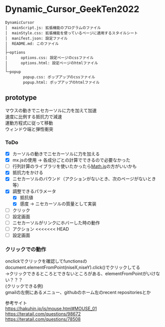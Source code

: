 # Dynamic_Cursor_GeekTen2022

```
DynamicCursor
│  mainScript.js: 拡張機能のプログラムのファイル
│  mainStyle.css: 拡張機能を使っているページに適用するスタイルシート
│  manifest.json: 設定ファイル
│  README.md: このファイル
│
├─options
│      options.css: 設定ページのcssファイル
│      options.html: 設定ページのhtmlファイル
│
└─popup
        popup.css: ポップアップのcssファイル
        popup.html: ポップアップのhtmlファイル
```

## prototype
マウスの動きでニセカーソルに力を加えて加速  
速度に比例する抵抗力で減速  
運動方程式に従って移動  
ウィンドウ端と弾性衝突  
### ToDo
- [x] カーソルの動きでニセカーソルに力を加える
- [x] mx.jsの使用 &rarr; 各成分ごとの計算でできるので必要なかった
- [ ] 行列計算のライブラリを使いたかったら[Math.js](https://mathjs.org/)の方がいいかも
- [x] 抵抗力をかける
- [x] ニセカーソルのバウンド（アクションがないとき、次のページがないとき等）
- [x] 調整できるパラメータ
  - [x] 抵抗値
  - [x] 感度 &rarr; ニセカーソルの質量として実装
- [ ] クリック
- [ ] 設定画面
- [ ] ニセカーソルがリンクにホバーした時の動作
- [ ] アクション
<<<<<<< HEAD
- [ ] 設定画面

### クリックでの動作
onclickでクリックを確認してfunctionsのdocument.elementFromPoint(niseX,niseY).click()でクリックしてる  
->クリックできるところとできないところがある、elementFromPointがいけない？？？  
(クリックできる例)  
gmailの左側にあるメニュー、githubのホーム左のrecent repositoriesとか  

参考サイト  
https://hakuhin.jp/js/mouse.html#MOUSE_01  
https://teratail.com/questions/98672  
https://teratail.com/questions/78508  


